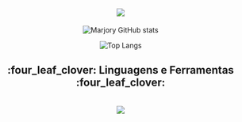 <h1 align="center" style="color: green;">
<img src="https://readme-typing-svg.herokuapp.com/?font=Montserrat&size=35&center=true&vCenter=true&width=500&height=70&duration=4000&lines=Olá!+👋;+Me+chamo+Marjory+Mel!;" />
</h1>

<p align="center">
  <img src="https://github-readme-stats.vercel.app/api?username=marjorymel&show_icons=true&theme=chartreuse-dark" alt="Marjory GitHub stats">
</p>

<p align="center">
  <img src="https://github-readme-stats.vercel.app/api/top-langs/?username=marjorymel&layout=compact&theme=chartreuse-dark" alt="Top Langs">
</p>


<h2 align="center"> :four_leaf_clover: Linguagens e Ferramentas :four_leaf_clover: </h2>
<br>
<div align="center">
  <img src="https://skillicons.dev/icons?i=javascript,html,git,css,c,vscode,github,java" />
</div>
